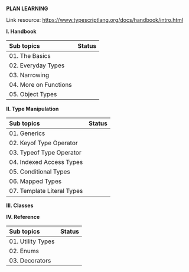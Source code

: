 **PLAN LEARNING**

Link resource: https://www.typescriptlang.org/docs/handbook/intro.html

**I. Handbook**

| Sub topics            | Status |
| :-------------------- | :----: |
| 01. The Basics        |        |
| 02. Everyday Types    |        |
| 03. Narrowing         |        |
| 04. More on Functions |        |
| 05. Object Types      |        |

**II. Type Manipulation**

| Sub topics                 | Status |
| :------------------------- | :----: |
| 01. Generics               |        |
| 02. Keyof Type Operator    |        |
| 03. Typeof Type Operator   |        |
| 04. Indexed Access Types   |        |
| 05. Conditional Types      |        |
| 06. Mapped Types           |        |
| 07. Template Literal Types |        |

**III. Classes**

**IV. Reference**

| Sub topics        | Status |
| :---------------- | :----: |
| 01. Utility Types |        |
| 02. Enums         |        |
| 03. Decorators    |        |
